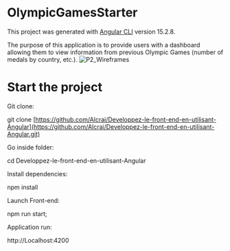 # OlympicGamesStarter

This project was generated with [Angular CLI](https://github.com/angular/angular-cli) version 15.2.8.

The purpose of this application is to provide users with a dashboard allowing them to view information from previous Olympic Games (number of medals by country, etc.).
![P2_Wireframes](https://github.com/Alcrai/Developpez-le-front-end-en-utilisant-Angular/assets/104515431/76503d9d-660e-41e0-9817-d7ff77e4fa4a)

# Start the project
Git clone:

git clone [https://github.com/Alcrai/Developpez-le-front-end-en-utilisant-Angular](https://github.com/Alcrai/Developpez-le-front-end-en-utilisant-Angular.git)

Go inside folder:

cd Developpez-le-front-end-en-utilisant-Angular

Install dependencies:

npm install

Launch Front-end:

npm run start;

Application run:

http://Localhost:4200
